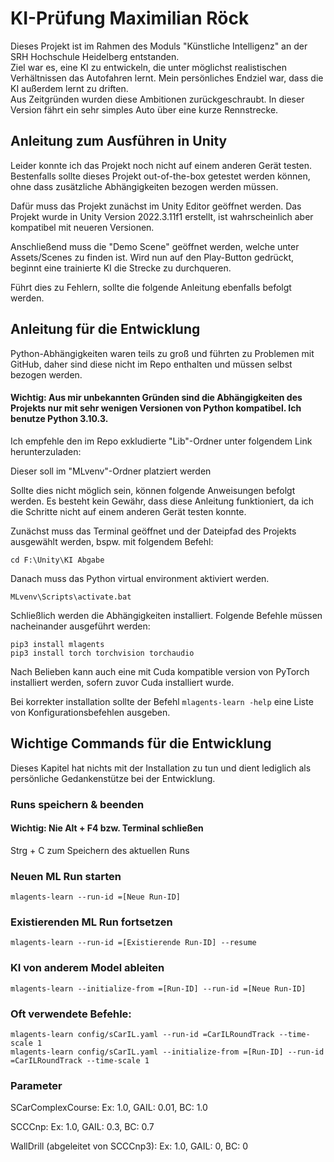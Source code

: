 # KI-Prüfung Maximilian Röck
Dieses Projekt ist im Rahmen des Moduls "Künstliche Intelligenz" an der
SRH Hochschule Heidelberg entstanden. <br>
Ziel war es, eine KI zu entwickeln, die unter möglichst realistischen
Verhältnissen das Autofahren lernt. Mein persönliches Endziel war, dass
die KI außerdem lernt zu driften.<br>
Aus Zeitgründen wurden diese Ambitionen zurückgeschraubt. In dieser Version fährt ein 
sehr simples Auto über eine kurze Rennstrecke. 

## Anleitung zum Ausführen in Unity

Leider konnte ich das Projekt noch nicht auf einem anderen Gerät testen. Bestenfalls sollte
dieses Projekt out-of-the-box getestet werden können, ohne dass zusätzliche Abhängigkeiten 
bezogen werden müssen.

Dafür muss das Projekt zunächst im Unity Editor geöffnet werden. Das Projekt wurde in Unity
Version 2022.3.11f1 erstellt, ist wahrscheinlich aber kompatibel mit neueren Versionen.

Anschließend muss die "Demo Scene" geöffnet werden, welche unter Assets/Scenes zu finden ist.
Wird nun auf den Play-Button gedrückt, beginnt eine trainierte KI die Strecke zu durchqueren.

Führt dies zu Fehlern, sollte die folgende Anleitung ebenfalls befolgt werden.

## Anleitung für die Entwicklung

Python-Abhängigkeiten waren teils zu groß und führten zu Problemen mit 
GitHub, daher sind diese nicht im Repo enthalten und müssen selbst bezogen werden.


#### Wichtig: Aus mir unbekannten Gründen sind die Abhängigkeiten des Projekts nur mit sehr wenigen Versionen von Python kompatibel. Ich benutze Python 3.10.3.

Ich empfehle den im Repo exkludierte "Lib"-Ordner unter folgendem Link herunterzuladen:


Dieser soll im "MLvenv"-Ordner platziert werden

Sollte dies nicht möglich sein, können folgende Anweisungen befolgt werden. 
Es besteht kein Gewähr, dass diese Anleitung funktioniert, da ich die Schritte
nicht auf einem anderen Gerät testen konnte.


Zunächst muss das Terminal geöffnet und der Dateipfad des
Projekts ausgewählt werden, bspw. mit folgendem Befehl:

``
cd F:\Unity\KI Abgabe
``

Danach muss das Python virtual environment aktiviert werden.

``
MLvenv\Scripts\activate.bat
``

Schließlich werden die Abhängigkeiten installiert. Folgende Befehle müssen
nacheinander ausgeführt werden:

```
pip3 install mlagents
pip3 install torch torchvision torchaudio
```

Nach Belieben kann auch eine mit Cuda kompatible version von PyTorch installiert werden, 
sofern zuvor Cuda installiert wurde.

Bei korrekter installation sollte der Befehl
``mlagents-learn -help``
eine Liste von Konfigurationsbefehlen ausgeben.



## Wichtige Commands für die Entwicklung

Dieses Kapitel hat nichts mit der Installation zu tun und dient lediglich als 
persönliche Gedankenstütze bei der Entwicklung.

### Runs speichern & beenden
#### Wichtig: Nie Alt + F4 bzw. Terminal schließen
Strg + C zum Speichern des aktuellen Runs

### Neuen ML Run starten
``
mlagents-learn --run-id =[Neue Run-ID]
``


### Existierenden ML Run fortsetzen
``
mlagents-learn --run-id =[Existierende Run-ID] --resume
``

### KI von anderem Model ableiten
``
mlagents-learn --initialize-from =[Run-ID] --run-id =[Neue Run-ID] 
``


### Oft verwendete Befehle:
```
mlagents-learn config/sCarIL.yaml --run-id =CarILRoundTrack --time-scale 1
mlagents-learn config/sCarIL.yaml --initialize-from =[Run-ID] --run-id =CarILRoundTrack --time-scale 1
```

### Parameter

SCarComplexCourse: Ex: 1.0, GAIL: 0.01, BC: 1.0

SCCCnp: Ex: 1.0, GAIL: 0.3, BC: 0.7

WallDrill (abgeleitet von SCCCnp3): Ex: 1.0, GAIL: 0, BC: 0